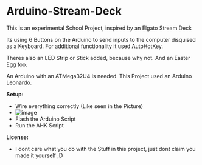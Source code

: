 # Arduino-Stream-Deck
This is an experimental School Project, inspired by an Elgato Stream Deck

Its using 6 Buttons on the Arduino to send inputs to the computer disquised as a Keyboard. 
For additional functionality it used AutoHotKey.

Theres also an LED Strip or Stick added, because why not. And an Easter Egg too.

An Arduino with an ATMega32U4 is needed. This Project used an Arduino Leonardo.

<b>Setup:</b>
* Wire everything correctly (Like seen in the Picture)
* ![image](https://user-images.githubusercontent.com/77331598/212781758-2fd4095f-1f8b-4e87-8e91-cb5b1d56469d.png)
* Flash the Arduino Script
* Run the AHK Script


<b>License:</b>
* I dont care what you do with the Stuff in this project, just dont claim you made it yourself ;D
